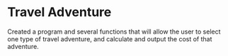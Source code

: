 # Travel Adventure
 Created a program and several functions that will allow the user to select one type of travel adventure, and calculate and output the cost of that adventure.
